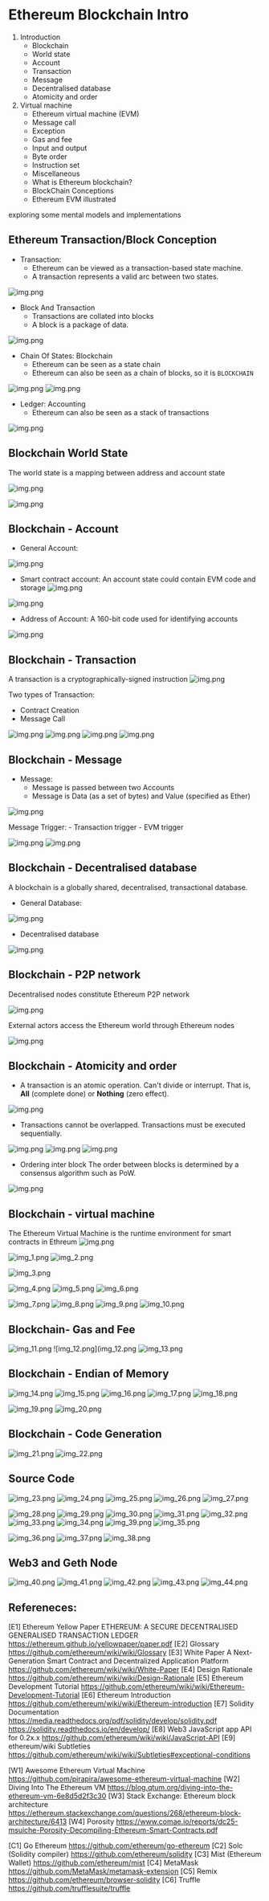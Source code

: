 # Ethereum Blockchain Intro

1. Introduction
    - Blockchain
    - World state
    - Account
    - Transaction
    - Message
    - Decentralised database
    - Atomicity and order
2. Virtual machine
    - Ethereum virtual machine (EVM)
    - Message call
    - Exception
    - Gas and fee
    - Input and output
    - Byte order
    - Instruction set
    - Miscellaneous
    - What is Ethereum blockchain?
    - BlockChain Conceptions
    - Ethereum EVM illustrated

exploring some mental models and implementations

## Ethereum Transaction/Block Conception

- Transaction:
  * Ethereum can be viewed as a transaction-based state machine. 
  * A transaction represents a valid arc between two states.

![img.png](1.png)

- Block And Transaction
  * Transactions are collated into blocks 
  * A block is a package of data.  
    
![img.png](2.png)

- Chain Of States: Blockchain
  * Ethereum can be seen as a state chain
  * Ethereum can also be seen as a chain of blocks, so it is `BLOCKCHAIN`  

![img.png](3.png)
![img.png](4.png)

- Ledger: Accounting
  * Ethereum can also be seen as a stack of transactions
    
![img.png](5.png)

## Blockchain World State

The world state is a mapping between address and account state

![img.png](6.png)

![img.png](7.png)

## Blockchain - Account

- General Account:

![img.png](8.png)

- Smart contract account:
An account state could contain EVM code and storage
![img.png](9.png)
  
![img.png](10.png)

- Address of Account: A 160-bit code used for identifying accounts

![img.png](11.png)

## Blockchain - Transaction

A transaction is a cryptographically-signed instruction
![img.png](12.png)

Two types of Transaction:
- Contract Creation
- Message Call

![img.png](13.png)
![img.png](14.png)
![img.png](15.png)
![img.png](16.png)

## Blockchain - Message

* Message:
    - Message is passed between two Accounts
    - Message is Data (as a set of bytes) and Value (specified as Ether)

![img.png](17.png)

Message Trigger:
    - Transaction trigger
    - EVM trigger

![img.png](18.png)
![img.png](19.png)

## Blockchain - Decentralised database
A blockchain is a globally shared, decentralised, transactional database.

- General Database:
 
![img.png](20.png)
  
- Decentralised database

![img.png](21.png)

## Blockchain - P2P network

Decentralised nodes constitute Ethereum P2P network

![img.png](22.png)

External actors access the Ethereum world through Ethereum nodes

![img.png](23.png)

## Blockchain - Atomicity and order

- A transaction is an atomic operation. Can't divide or interrupt.
That is, **All** (complete done) or **Nothing** (zero effect).

![img.png](24.png)

- Transactions cannot be overlapped. Transactions must be executed sequentially.

  
![img.png](25.png)
![img.png](26.png)
![img.png](27.png)

- Ordering inter block
The order between blocks is determined by a consensus algorithm such as PoW.
  
![img.png](28.png)

## Blockchain - virtual machine

The Ethereum Virtual Machine is the runtime environment for smart contracts in Ethreum
![img.png](img.png)


![img_1.png](img_1.png)
![img_2.png](img_2.png)

![img_3.png](img_3.png)

![img_4.png](img_4.png)
![img_5.png](img_5.png)
![img_6.png](img_6.png)

![img_7.png](img_7.png)
![img_8.png](img_8.png)
![img_9.png](img_9.png)
![img_10.png](img_10.png)

## Blockchain- Gas and Fee
![img_11.png](img_11.png)
![img_12.png](img_12.png
![img_13.png](img_13.png)

## Blockchain - Endian of Memory

![img_14.png](img_14.png)
![img_15.png](img_15.png)
![img_16.png](img_16.png)
![img_17.png](img_17.png)
![img_18.png](img_18.png)

![img_19.png](img_19.png)
![img_20.png](img_20.png)

## Blockchain - Code Generation

![img_21.png](img_21.png)
![img_22.png](img_22.png)

## Source Code

![img_23.png](img_23.png)
![img_24.png](img_24.png)
![img_25.png](img_25.png)
![img_26.png](img_26.png)
![img_27.png](img_27.png)

![img_28.png](img_28.png)
![img_29.png](img_29.png)
![img_30.png](img_30.png)
![img_31.png](img_31.png)
![img_32.png](img_32.png)
![img_33.png](img_33.png)
![img_34.png](img_34.png)
![img_39.png](img_39.png)
![img_35.png](img_35.png)

![img_36.png](img_36.png)
![img_37.png](img_37.png)
![img_38.png](img_38.png)

## Web3 and Geth Node

![img_40.png](img_40.png)
![img_41.png](img_41.png)
![img_42.png](img_42.png)
![img_43.png](img_43.png)
![img_44.png](img_44.png)

## Refereneces:
[E1] Ethereum Yellow Paper
ETHEREUM: A SECURE DECENTRALISED GENERALISED TRANSACTION LEDGER
https://ethereum.github.io/yellowpaper/paper.pdf
[E2] Glossary
https://github.com/ethereum/wiki/wiki/Glossary
[E3] White Paper
A Next-Generation Smart Contract and Decentralized Application Platform
https://github.com/ethereum/wiki/wiki/White-Paper
[E4] Design Rationale
https://github.com/ethereum/wiki/wiki/Design-Rationale
[E5] Ethereum Development Tutorial
https://github.com/ethereum/wiki/wiki/Ethereum-Development-Tutorial
[E6] Ethereum Introduction
https://github.com/ethereum/wiki/wiki/Ethereum-introduction
[E7] Solidity Documentation
https://media.readthedocs.org/pdf/solidity/develop/solidity.pdf
https://solidity.readthedocs.io/en/develop/
[E8] Web3 JavaScript app API for 0.2x.x
https://github.com/ethereum/wiki/wiki/JavaScript-API
[E9] ethereum/wiki Subtleties
https://github.com/ethereum/wiki/wiki/Subtleties#exceptional-conditions

[W1] Awesome Ethereum Virtual Machine
https://github.com/pirapira/awesome-ethereum-virtual-machine
[W2] Diving Into The Ethereum VM
https://blog.qtum.org/diving-into-the-ethereum-vm-6e8d5d2f3c30
[W3] Stack Exchange: Ethereum block architecture
https://ethereum.stackexchange.com/questions/268/ethereum-block-architecture/6413
[W4] Porosity 
https://www.comae.io/reports/dc25-msuiche-Porosity-Decompiling-Ethereum-Smart-Contracts.pdf

[C1] Go Ethereum
https://github.com/ethereum/go-ethereum
[C2] Solc (Solidity compiler)
https://github.com/ethereum/solidity
[C3] Mist (Ethereum Wallet)
https://github.com/ethereum/mist
[C4] MetaMask
https://github.com/MetaMask/metamask-extension
[C5] Remix
https://github.com/ethereum/browser-solidity
[C6] Truffle
https://github.com/trufflesuite/truffle